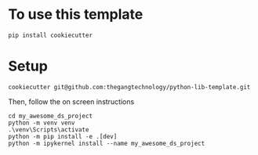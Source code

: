 # To use this template

```
pip install cookiecutter
```

# Setup
```
cookiecutter git@github.com:thegangtechnology/python-lib-template.git
```

Then, follow the on screen instructions

```
cd my_awesome_ds_project
python -m venv venv
.\venv\Scripts\activate
python -m pip install -e .[dev]
python -m ipykernel install --name my_awesome_ds_project
```
